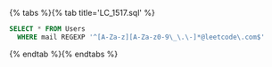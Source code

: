 {% tabs %}{% tab title='LC_1517.sql' %}

```sql
SELECT * FROM Users
  WHERE mail REGEXP '^[A-Za-z][A-Za-z0-9\_\.\-]*@leetcode\.com$'
```

{% endtab %}{% endtabs %}

